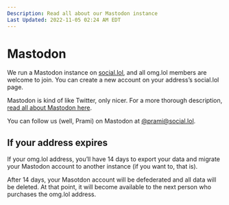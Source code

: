 ```yaml
---
Description: Read all about our Mastodon instance  
Last Updated: 2022-11-05 02:24 AM EDT
---
```


# Mastodon

We run a Mastodon instance on [social.lol](https://social.lol), and all omg.lol members are welcome to join. You can create a new account on your address’s social.lol page.

Mastodon is kind of like Twitter, only nicer. For a more thorough description, [read all about Mastodon here](https://joinmastodon.org).

You can follow us (well, Prami) on Mastodon at [@prami@social.lol](https://social.lol/@prami).

## If your address expires

If your omg.lol address, you’ll have 14 days to export your data and migrate your Mastodon account to another instance (if you want to, that is).

After 14 days, your Masotdon account will be defederated and all data will be deleted. At that point, it will become available to the next person who purchases the omg.lol address.
